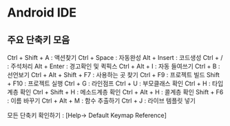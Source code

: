# Android IDE

## 주요 단축키 모음
Ctrl + Shift + A : 액션찾기
Ctrl + Space : 자동완성
Alt + Insert : 코드생성
Ctrl + / : 주석처리
Alt + Enter : 경고확인 및 퀵픽스
Ctrl + Alt + I : 자동 들여쓰기
Ctrl + B : 선언보기
Ctrl + Alt + Shift + F7 : 사용하는 곳 찾기
Ctrl + F9 : 프로젝트 빌드
Shift + F10 : 프로젝트 실행
Ctrl + G : 라인점프
Ctrl + U : 부모클래스 확인
Ctrl + H : 타입계층 확인
Ctrl + Shift + H : 메소드계층 확인
Ctrl + Alt + H : 콜계층 확인
Shift + F6 : 이름 바꾸기
Ctrl + Alt + M : 함수 추출하기
Ctrl + J : 라이브 템플릿 넣기

모든 단축키 확인하기 :  [Help→ Default Keymap Reference] 